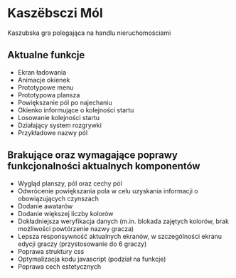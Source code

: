 # Kaszëbsczi Mól

Kaszubska gra polegająca na handlu nieruchomościami

## Aktualne funkcje

-   Ekran ładowania
-   Animacje okienek
-   Prototypowe menu
-   Prototypowa plansza
-   Powiększanie pól po najechaniu
-   Okienko informujące o kolejności startu
-   Losowanie kolejności startu
-   Działający system rozgrywki
-   Przykładowe nazwy pól

## Brakujące oraz wymagające poprawy funkcjonalności aktualnych komponentów

-   Wygląd planszy, pól oraz cechy pól
-   Odwrócenie powiększania pola w celu uzyskania informacji o obowiązujących czynszach
-   Dodanie awatarów
-   Dodanie większej liczby kolorów
-   Dokładniejsza weryfikacja danych (m.in. blokada zajętych kolorów, brak możliwości powtórzenie nazwy gracza)
-   Lepsza responsywność aktualnych ekranów, w szczególności ekranu edycji graczy (przystosowanie do 6 graczy)
-   Poprawa struktury css
-   Optymalizacja kodu javascript (podział na funkcje)
-   Poprawa cech estetycznych

